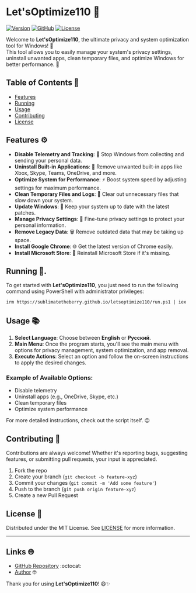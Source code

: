 # Let'sOptimize110 🚀

[![Version](https://img.shields.io/badge/version-2.1.0-blue.svg)](https://github.com/SublimateTheBerry/letsoptimize110)
[![GitHub](https://img.shields.io/badge/GitHub-%40SublimateTheBerry-blue.svg)](https://github.com/SublimateTheBerry/letsoptimize110)
[![License](https://img.shields.io/badge/license-MIT-green.svg)](https://opensource.org/licenses/MIT)

Welcome to **Let'sOptimize110**, the ultimate privacy and system optimization tool for Windows! 🌟  
This tool allows you to easily manage your system's privacy settings, uninstall unwanted apps, clean temporary files, and optimize Windows for better performance. 🙌

## Table of Contents 📜

- [Features](#features)
- [Running](#running)
- [Usage](#usage)
- [Contributing](#contributing)
- [License](#license)

## Features ⚙️

- **Disable Telemetry and Tracking**: 🚫 Stop Windows from collecting and sending your personal data.
- **Uninstall Built-in Applications**: 🧹 Remove unwanted built-in apps like Xbox, Skype, Teams, OneDrive, and more.
- **Optimize System for Performance**: ⚡ Boost system speed by adjusting settings for maximum performance.
- **Clean Temporary Files and Logs**: 🧼 Clear out unnecessary files that slow down your system.
- **Update Windows**: 🔄 Keep your system up to date with the latest patches.
- **Manage Privacy Settings**: 🔐 Fine-tune privacy settings to protect your personal information.
- **Remove Legacy Data**: 🗑️ Remove outdated data that may be taking up space.
- **Install Google Chrome**: 🌐 Get the latest version of Chrome easily.
- **Install Microsoft Store**: 🛒 Reinstall Microsoft Store if it's missing.

## Running 🔧.

To get started with **Let'sOptimize110**, you just need to run the following command using PowerShell with administrator privileges:

```
irm https://sublimatetheberry.github.io/letsoptimize110/run.ps1 | iex
```

## Usage 📚

1. **Select Language**: Choose between **English** or **Русский**.
2. **Main Menu**: Once the program starts, you'll see the main menu with options for privacy management, system optimization, and app removal.
3. **Execute Actions**: Select an option and follow the on-screen instructions to apply the desired changes.

### Example of Available Options:

- Disable telemetry
- Uninstall apps (e.g., OneDrive, Skype, etc.)
- Clean temporary files
- Optimize system performance

For more detailed instructions, check out the script itself. 😉

## Contributing 🤝

Contributions are always welcome! Whether it's reporting bugs, suggesting features, or submitting pull requests, your input is appreciated.

1. Fork the repo
2. Create your branch (`git checkout -b feature-xyz`)
3. Commit your changes (`git commit -m 'Add some feature'`)
4. Push to the branch (`git push origin feature-xyz`)
5. Create a new Pull Request

## License 📜

Distributed under the MIT License. See [LICENSE](LICENSE) for more information.

---

## Links 🌐

- [GitHub Repository](https://github.com/SublimateTheBerry/letsoptimize110) :octocat:
- [Author](https://github.com/SublimateTheBerry) :nerd_face:

Thank you for using **Let'sOptimize110**! 😄✨
